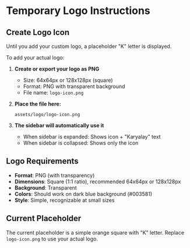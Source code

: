 # Temporary Logo Instructions

## Create Logo Icon

Until you add your custom logo, a placeholder "K" letter is displayed.

To add your actual logo:

1. **Create or export your logo as PNG**
   - Size: 64x64px or 128x128px (square)
   - Format: PNG with transparent background
   - File name: `logo-icon.png`

2. **Place the file here:**
   ```
   assets/logo/logo-icon.png
   ```

3. **The sidebar will automatically use it**
   - When sidebar is expanded: Shows icon + "Karyalay" text
   - When sidebar is collapsed: Shows only the icon

## Logo Requirements

- **Format**: PNG (with transparency)
- **Dimensions**: Square (1:1 ratio), recommended 64x64px or 128x128px
- **Background**: Transparent
- **Colors**: Should work on dark blue background (#003581)
- **Style**: Simple, recognizable at small sizes

## Current Placeholder

The current placeholder is a simple orange square with "K" letter.
Replace `logo-icon.png` to use your actual logo.
